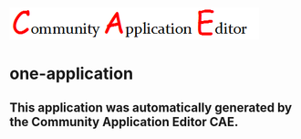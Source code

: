 ![CAE](https://github.com/CAE-Community-Application-Editor/application-19/blob/master/img/logo.png)  

one-application
===================


This application was automatically generated by the Community Application Editor CAE.  
---------------
